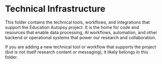 # Technical Infrastructure

This folder contains the technical tools, workflows, and integrations that support the Education Autopsy project. It is the home for code and resources that enable data processing, AI workflows, automation, and other backend or operational systems that power our research and collaboration.

If you are adding a new technical tool or workflow that supports the project (but is not itself research content or messaging), it likely belongs in this folder. 